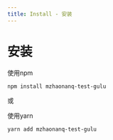 ```yaml
---
title: Install - 安装
---
```


# 安装

使用npm
```
npm install mzhaonanq-test-gulu
```

或

使用yarn
```
yarn add mzhaonanq-test-gulu
```